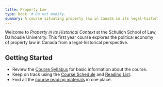 ```yaml
---
title: Property Law
type: book  # Do not modify.
summary: A course situating property law in Canada in its legal-historical context.
---
```


Welcome to *Property in its Historical Context* at the Schulich School of Law, Dalhousie University. This first year course explores the political economy of property law in Canada from a legal-historical perspective. 

## Getting Started

- Review the [Course Syllabus](./admin/syllabus) for basic information about the course.
- Keep on track using the [Course Schedule](./admin/schedule) and [Reading List](./admin/reading-list).
- Find all the [course reading materials](./readings/) in one place.